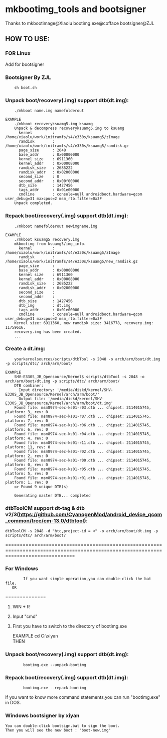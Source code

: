 mkbootimg_tools and bootsigner
===============
Thanks to mkbootimage@Xiaolu bootimg.exe@cofface bootsigner@ZJL 

HOW TO USE:
-----------

### FOR Linux

Add for bootsigner

### Bootsigner By ZJL 
    
        sh boot.sh

### Unpack boot/recovery(.img) support dtb(dt.img):
		./mkboot name.img namefolderout

	EXAMPLE
		./mkboot recoveryksuamg5.img ksuamg
		Unpack & decompress recoveryksuamg5.img to ksuamg
		  kernel         : /home/xiaolu/work/initramfs/s4/e330s/ksuamg5/zImage
		  ramdisk        : /home/xiaolu/work/initramfs/s4/e330s/ksuamg5/ramdisk.gz
		  page_size      : 2048
		  base_addr      : 0x00000000
		  kernel size    : 6911360
		  kernel_addr    : 0x00008000
		  ramdisk_size   : 2685222
		  ramdisk_addr   : 0x02000000
		  second_size    : 0
		  second_addr    : 0x00f00000
		  dtb_size       : 1427456
		  tags_addr      : 0x01e00000
		  cmdline        : console=null androidboot.hardware=qcom user_debug=31 maxcpus=2 msm_rtb.filter=0x3F
		Unpack completed.

### Repack boot/recovery(.img) support dtb(dt.img):
		./mkboot namefolderout newimgname.img

	EXAMPLE
		./mkboot ksuamg5 recovery.img
		mkbootimg from ksuamg5/img_info.
		  kernel         : /home/xiaolu/work/initramfs/s4/e330s/ksuamg5/zImage
		  ramdisk        : /home/xiaolu/work/initramfs/s4/e330s/ksuamg5/new_ramdisk.gz
		  page_size      : 
		  base_addr      : 0x00000000
		  kernel size    : 6911360
		  kernel_addr    : 0x00008000
		  ramdisk_size   : 2685222
		  ramdisk_addr   : 0x02000000
		  second_size    : 
		  second_addr    : 
		  dtb_size       : 1427456
		  dtb_img        : dt.img
		  tags_addr      : 0x01e00000
		  cmdline        : console=null androidboot.hardware=qcom user_debug=31 maxcpus=2 msm_rtb.filter=0x3F
		Kernel size: 6911360, new ramdisk size: 3416778, recovery.img: 11759616.
		recovery.img has been created.
		...

### Create a dt.img:
		yourkernelsources/scripts/dtbTool -s 2048 -o arch/arm/boot/dt.img -p scripts/dtc/ arch/arm/boot/

	EXAMPLE
		SHV-E330S_JB_Opensource/Kernel$ scripts/dtbTool -s 2048 -o arch/arm/boot/dt.img -p scripts/dtc/ arch/arm/boot/
		DTB combiner:
		  Input directory: '/media/diskd/kernel/SHV-E330S_JB_Opensource/Kernel/arch/arm/boot/'
		  Output file: '/media/diskd/kernel/SHV-E330S_JB_Opensource/Kernel/arch/arm/boot/dt.img'
		Found file: msm8974-sec-ks01-r03.dtb ... chipset: 2114015745, platform: 3, rev: 0
		Found file: msm8974-sec-ks01-r07.dtb ... chipset: 2114015745, platform: 7, rev: 0
		Found file: msm8974-sec-ks01-r06.dtb ... chipset: 2114015745, platform: 6, rev: 0
		Found file: msm8974-sec-ks01-r04.dtb ... chipset: 2114015745, platform: 4, rev: 0
		Found file: msm8974-sec-ks01-r11.dtb ... chipset: 2114015745, platform: 11, rev: 0
		Found file: msm8974-sec-ks01-r02.dtb ... chipset: 2114015745, platform: 2, rev: 0
		Found file: msm8974-sec-ks01-r00.dtb ... chipset: 2114015745, platform: 0, rev: 0
		Found file: msm8974-sec-ks01-r05.dtb ... chipset: 2114015745, platform: 5, rev: 0
		Found file: msm8974-sec-ks01-r01.dtb ... chipset: 2114015745, platform: 1, rev: 0
		=> Found 9 unique DTB(s)

		Generating master DTB... completed


### dtbToolCM support dt-tag & dtb v2/3(https://github.com/CyanogenMod/android_device_qcom_common/tree/cm-13.0/dtbtool):

 	dtbToolCM -s 2048 -d "htc,project-id = <" -o arch/arm/boot/dt.img -p scripts/dtc/ arch/arm/boot/

====================================================================================================================================

### For Windows
            If you want simple operation,you can double-click the bat file.
       OR
==============

1. WIN + R

2. Input "cmd"

3. First you have to switch to the directory of bootimg.exe

    EXAMPLE
            cd C:\xiyan\
    THEN

### Unpack boot/recovery(.img) support dtb(dt.img):

            bootimg.exe --unpack-bootimg

### Repack boot/recovery(.img) support dtb(dt.img):

            bootimg.exe --repack-bootimg

If you want to know more command statements,you can run "bootimg.exe" in DOS.

### Windows bootsigner by xiyan

    You can double-click bootsign.bat to sign the boot.
    Then you will see the new boot : "boot-new.img"

